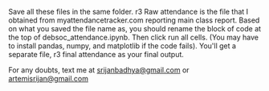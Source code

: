 Save all these files in the same folder.
r3 Raw attendance is the file that I obtained from myattendancetracker.com reporting main class report.
Based on what you saved the file name as, you should rename the block of code at the top of debsoc_attendance.ipynb.
Then click run all cells. (You may have to install pandas, numpy, and matplotlib if the code fails).
You'll get a separate file, r3 final attendance as your final output.

For any doubts, text me at srijanbadhya@gmail.com or artemisrijan@gmail.com
